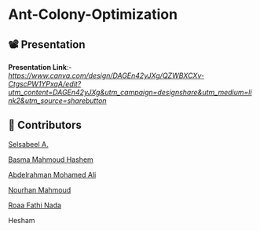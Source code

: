 # Ant-Colony-Optimization

## 📽️ Presentation
**Presentation Link**:- *https://www.canva.com/design/DAGEn42yJXg/QZWBXCXv-CtgscPW1YPxqA/edit?utm_content=DAGEn42yJXg&utm_campaign=designshare&utm_medium=link2&utm_source=sharebutton*

## 🤝 Contributors

[Selsabeel A.](https://github.com/SelsabeelA/)

[Basma Mahmoud Hashem](https://github.com/Basma2423)

[Abdelrahman Mohamed Ali](https://github.com/AbdoAlshoki2)

[Nourhan Mahmoud](https://github.com/NourhanMahmoudd)

[Roaa Fathi Nada](https://github.com/rFathi03)

Hesham

